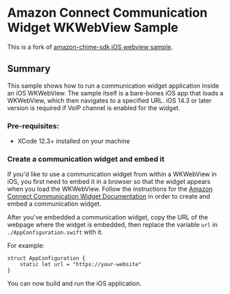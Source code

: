 # Amazon Connect Communication Widget WKWebView Sample
This is a fork of [amazon-chime-sdk iOS webview sample](https://github.com/aws-samples/amazon-chime-sdk/tree/main/apps/iOS-WKWebView-sample).

## Summary

This sample shows how to run a communication widget application inside an iOS WKWebView. The sample itself is a bare-bones iOS app that loads a WKWebView, which then navigates to a specified URL. iOS 14.3 or later version is required if VoIP channel is enabled for the widget.

### Pre-requisites:
- XCode 12.3+ installed on your machine

### Create a communication widget and embed it 
If you'd like to use a communication widget from within a WKWebView in iOS, you first need to embed it in a browser so that the widget appears when you load the WKWebView. Follow the instructions for the [Amazon Connect Communication Widget Documentation](https://docs.aws.amazon.com/connect/latest/adminguide/add-chat-to-website.html) in order to create and embed a communication widget.

After you've embedded a communication widget, copy the URL of the webpage where the widget is embedded, then replace the variable `url` in `./AppConfiguration.swift` with it. 

For example:
```
struct AppConfiguration {
    static let url = "https://your-website"
}
```

You can now build and run the iOS application.  
